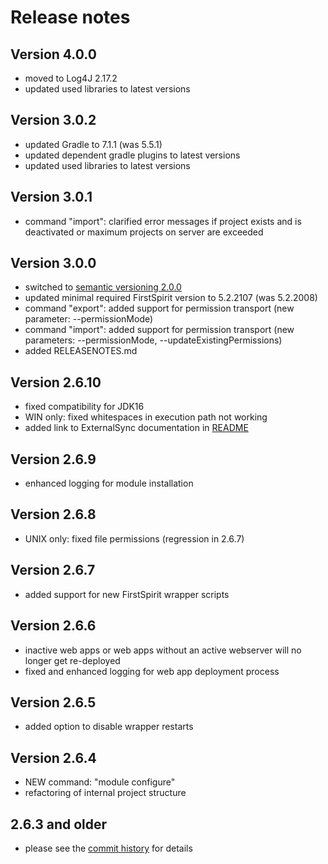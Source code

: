 # Release notes

## Version 4.0.0

* moved to Log4J 2.17.2
* updated used libraries to latest versions

## Version 3.0.2

* updated Gradle to 7.1.1 (was 5.5.1)
* updated dependent gradle plugins to latest versions
* updated used libraries to latest versions

## Version 3.0.1

* command "import": clarified error messages if project exists and is deactivated or maximum projects on server are exceeded

## Version 3.0.0

* switched to [semantic versioning 2.0.0](https://semver.org/#semantic-versioning-200)
* updated minimal required FirstSpirit version to 5.2.2107 (was 5.2.2008)
* command "export": added support for permission transport (new parameter: --permissionMode)
* command "import": added support for permission transport (new parameters: --permissionMode, --updateExistingPermissions)
* added RELEASENOTES.md

## Version 2.6.10

* fixed compatibility for JDK16
* WIN only: fixed whitespaces in execution path not working
* added link to ExternalSync documentation in [README](README.md)

## Version 2.6.9

* enhanced logging for module installation

## Version 2.6.8

* UNIX only: fixed file permissions (regression in 2.6.7)

## Version 2.6.7

* added support for new FirstSpirit wrapper scripts

## Version 2.6.6

* inactive web apps or web apps without an active webserver will no longer get re-deployed 
* fixed and enhanced logging for web app deployment process

## Version 2.6.5

* added option to disable wrapper restarts

## Version 2.6.4

* NEW command: "module configure"
* refactoring of internal project structure

## 2.6.3 and older

* please see the [commit history](https://github.com/e-Spirit/FSDevTools/commits/master) for details